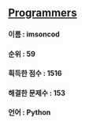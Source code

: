 ## [Programmers](https://programmers.co.kr/learn/challenges)
#### 이름 : imsoncod
#### 순위 : 59
#### 흭득한 점수 : 1516
#### 해결한 문제수 : 153
#### 언어 : Python
